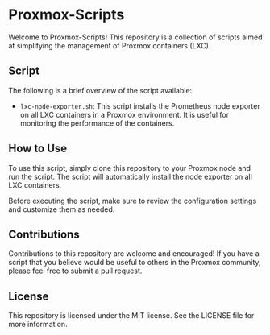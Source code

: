 # Proxmox-Scripts

Welcome to Proxmox-Scripts! This repository is a collection of scripts aimed at simplifying the management of Proxmox containers (LXC).

## Script

The following is a brief overview of the script available:

- `lxc-node-exporter.sh`: This script installs the Prometheus node exporter on all LXC containers in a Proxmox environment. It is useful for monitoring the performance of the containers.

## How to Use

To use this script, simply clone this repository to your Proxmox node and run the script. The script will automatically install the node exporter on all LXC containers.

Before executing the script, make sure to review the configuration settings and customize them as needed.

## Contributions

Contributions to this repository are welcome and encouraged! If you have a script that you believe would be useful to others in the Proxmox community, please feel free to submit a pull request.

## License

This repository is licensed under the MIT license. See the LICENSE file for more information.
